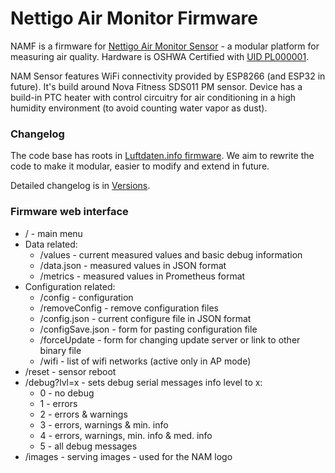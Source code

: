 # Nettigo Air Monitor Firmware

NAMF is a firmware for [Nettigo Air Monitor Sensor](https://nettigo.eu/products/tagged/NAM) - a modular platform for measuring air quality. Hardware is OSHWA Certified with [UID PL000001](https://certification.oshwa.org/pl000001.html).

NAM Sensor features WiFi connectivity provided by ESP8266 (and ESP32 in future). It's build around Nova Fitness SDS011 PM sensor. Device has a build-in PTC heater with control circuitry for air conditioning in a high humidity environment (to avoid counting water vapor as dust).

### Changelog

The code base has roots in [Luftdaten.info firmware](https://github.com/opendata-stuttgart/sensors-software/). We aim to rewrite the code to make it modular, easier to modify and extend in future. 

Detailed changelog is in [Versions](Versions.md).

### Firmware web interface

* / - main menu
* Data related:
  * /values - current measured values and basic debug information
  * /data.json - measured values in JSON format
  * /metrics - measured values in Prometheus format
* Configuration related:
  * /config - configuration
  * /removeConfig - remove configuration files
  * /config.json - current configure file in JSON format
  * /configSave.json - form for pasting configuration file
  * /forceUpdate - form for changing update server or link to other binary file
  * /wifi - list of wifi networks (active only in AP mode)
* /reset - sensor reboot
* /debug?lvl=x - sets debug serial messages info level to x:
  * 0 - no debug
  * 1 - errors
  * 2 - errors & warnings
  * 3 - errors, warnings & min. info
  * 4 - errors, warnings, min. info & med. info
  * 5 - all debug messages
* /images - serving images - used for the NAM logo